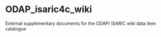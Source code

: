 # ODAP_isaric4c_wiki
External supplementary documents for the ODAP/ ISARIC wiki data item catalogue
